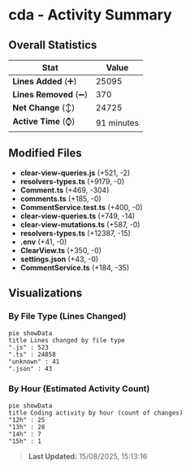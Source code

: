 # cda - Activity Summary 

## Overall Statistics

| Stat                   | Value                                                             |
| ---------------------- | ----------------------------------------------------------------- |
| **Lines Added** (➕)   | 25095                                          |
| **Lines Removed** (➖) | 370                                        |
| **Net Change** (↕)    | 24725                |
| **Active Time** (⌚)   | 91 minutes |


## Modified Files
- **clear-view-queries.js** (+521, -2)
- **resolvers-types.ts** (+9179, -0)
- **Comment.ts** (+469, -304)
- **comments.ts** (+185, -0)
- **CommentService.test.ts** (+400, -0)
- **clear-view-queries.ts** (+749, -14)
- **clear-view-mutations.ts** (+587, -0)
- **resolvers-types.ts** (+12387, -15)
- **.env** (+41, -0)
- **ClearView.ts** (+350, -0)
- **settings.json** (+43, -0)
- **CommentService.ts** (+184, -35)

## Visualizations

### By File Type (Lines Changed)

```mermaid
pie showData
title Lines changed by file type
".js" : 523
".ts" : 24858
"unknown" : 41
".json" : 43
```

### By Hour (Estimated Activity Count)

```mermaid
pie showData
title Coding activity by hour (count of changes)
"12h" : 25
"13h" : 28
"14h" : 7
"15h" : 1
```


> **Last Updated:** 15/08/2025, 15:13:16